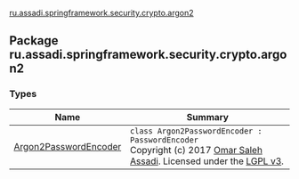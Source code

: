 [ru.assadi.springframework.security.crypto.argon2](./index.md)

## Package ru.assadi.springframework.security.crypto.argon2

### Types

| Name | Summary |
|---|---|
| [Argon2PasswordEncoder](-argon2-password-encoder/index.md) | `class Argon2PasswordEncoder : PasswordEncoder`<br>Copyright (c) 2017 [Omar Saleh Assadi](https//assadi.ru/). Licensed under the [LGPL v3](https//www.gnu.org/licenses/lgpl-3.0.txt). |
